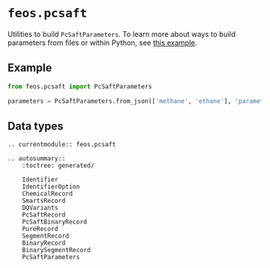 # `feos.pcsaft`

Utilities to build `PcSaftParameters`. To learn more about ways to build parameters from files or within Python, see [this example](/tutorials/eos/pcsaft/pcsaft_working_with_parameters).

## Example

```python
from feos.pcsaft import PcSaftParameters

parameters = PcSaftParameters.from_json(['methane', 'ethane'], 'parameters.json')
```

## Data types

```{eval-rst}
.. currentmodule:: feos.pcsaft

.. autosummary::
    :toctree: generated/

    Identifier
    IdentifierOption
    ChemicalRecord
    SmartsRecord
    DQVariants
    PcSaftRecord
    PcSaftBinaryRecord
    PureRecord
    SegmentRecord
    BinaryRecord
    BinarySegmentRecord
    PcSaftParameters
```